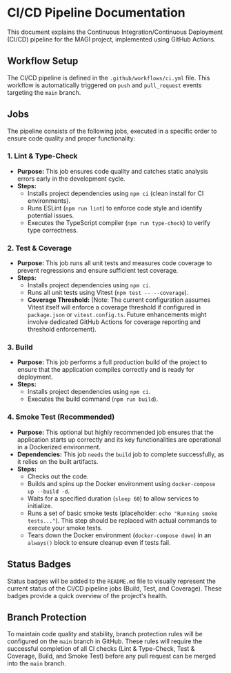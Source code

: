 # CI/CD Pipeline Documentation

This document explains the Continuous Integration/Continuous Deployment (CI/CD) pipeline for the MAGI project, implemented using GitHub Actions.

## Workflow Setup

The CI/CD pipeline is defined in the `.github/workflows/ci.yml` file. This workflow is automatically triggered on `push` and `pull_request` events targeting the `main` branch.

## Jobs

The pipeline consists of the following jobs, executed in a specific order to ensure code quality and proper functionality:

### 1. Lint & Type-Check

- **Purpose:** This job ensures code quality and catches static analysis errors early in the development cycle.
- **Steps:**
    - Installs project dependencies using `npm ci` (clean install for CI environments).
    - Runs ESLint (`npm run lint`) to enforce code style and identify potential issues.
    - Executes the TypeScript compiler (`npm run type-check`) to verify type correctness.

### 2. Test & Coverage

- **Purpose:** This job runs all unit tests and measures code coverage to prevent regressions and ensure sufficient test coverage.
- **Steps:**
    - Installs project dependencies using `npm ci`.
    - Runs all unit tests using Vitest (`npm test -- --coverage`).
    - **Coverage Threshold:** (Note: The current configuration assumes Vitest itself will enforce a coverage threshold if configured in `package.json` or `vitest.config.ts`. Future enhancements might involve dedicated GitHub Actions for coverage reporting and threshold enforcement).

### 3. Build

- **Purpose:** This job performs a full production build of the project to ensure that the application compiles correctly and is ready for deployment.
- **Steps:**
    - Installs project dependencies using `npm ci`.
    - Executes the build command (`npm run build`).

### 4. Smoke Test (Recommended)

- **Purpose:** This optional but highly recommended job ensures that the application starts up correctly and its key functionalities are operational in a Dockerized environment.
- **Dependencies:** This job `needs` the `build` job to complete successfully, as it relies on the built artifacts.
- **Steps:**
    - Checks out the code.
    - Builds and spins up the Docker environment using `docker-compose up --build -d`.
    - Waits for a specified duration (`sleep 60`) to allow services to initialize.
    - Runs a set of basic smoke tests (placeholder: `echo "Running smoke tests..."`). This step should be replaced with actual commands to execute your smoke tests.
    - Tears down the Docker environment (`docker-compose down`) in an `always()` block to ensure cleanup even if tests fail.

## Status Badges

Status badges will be added to the `README.md` file to visually represent the current status of the CI/CD pipeline jobs (Build, Test, and Coverage). These badges provide a quick overview of the project's health.

## Branch Protection

To maintain code quality and stability, branch protection rules will be configured on the `main` branch in GitHub. These rules will require the successful completion of all CI checks (Lint & Type-Check, Test & Coverage, Build, and Smoke Test) before any pull request can be merged into the `main` branch.
